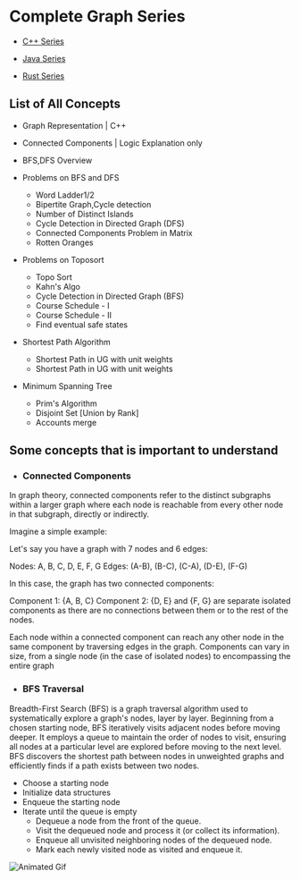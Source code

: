 # Complete Graph Series
- [C++ Series](https://github.com/BibhabenduMukherjee/Graphs/tree/main/graphCppVersion)

- [Java Series](https://github.com/BibhabenduMukherjee/Graphs/tree/main/graphJavaVersion)

- [Rust Series](https://github.com/BibhabenduMukherjee/Graphs/tree/main/graphRustVersion)


## List of All Concepts
- Graph Representation | C++
- Connected Components | Logic Explanation only
- BFS,DFS Overview
- Problems on BFS and DFS 
  - Word Ladder1/2
  - Bipertite Graph,Cycle detection
  - Number of Distinct Islands 
  - Cycle Detection in Directed Graph (DFS)
  - Connected Components Problem in Matrix
  - Rotten Oranges
- Problems on Toposort
  - Topo Sort
  - Kahn's Algo
  - Cycle Detection in Directed Graph (BFS)
  - Course Schedule - I
  - Course Schedule - II
  - Find eventual safe states
- Shortest Path Algorithm 
  - Shortest Path in UG with unit weights
  - Shortest Path in UG with unit weights

- Minimum Spanning Tree 
  - Prim's Algorithm
  - Disjoint Set [Union by Rank]
  - Accounts merge



## Some concepts that is important to understand 
 - ### Connected Components 
  In graph theory, connected components refer to the distinct subgraphs within a larger graph where each node is reachable from every other node in that subgraph, directly or indirectly.

  Imagine a simple example:

  Let's say you have a graph with 7 nodes and 6 edges:

  Nodes: A, B, C, D, E, F, G
  Edges: (A-B), (B-C), (C-A), (D-E), (F-G)

  In this case, the graph has two connected components:

Component 1: {A, B, C}
Component 2: {D, E} and {F, G} are separate isolated components as there are no connections between them or to the rest of the nodes.
 
Each node within a connected component can reach any other node in the same component by traversing edges in the graph. Components can vary in size, from a single node (in the case of isolated nodes) to encompassing the entire graph

- ###  BFS Traversal 

Breadth-First Search (BFS) is a graph traversal algorithm used to systematically explore a graph's nodes, layer by layer. Beginning from a chosen starting node, BFS iteratively visits adjacent nodes before moving deeper. It employs a queue to maintain the order of nodes to visit, ensuring all nodes at a particular level are explored before moving to the next level. BFS discovers the shortest path between nodes in unweighted graphs and efficiently finds if a path exists between two nodes.

   - Choose a starting node
   - Initialize data structures
   - Enqueue the starting node 
   - Iterate until the queue is empty
     - Dequeue a node from the front of the queue.
     - Visit the dequeued node and process it (or collect its information).
     - Enqueue all unvisited neighboring nodes of the dequeued node.
     - Mark each newly visited node as visited and enqueue it.
     
![Animated Gif](https://lh5.googleusercontent.com/JKY4V8OZEs5L68Mh2ZY5ZqiqGkaj8esWnTEUwEdygFQdRFowh7aCWpibaPRqkcR3SHBh2Q4Io856f2fAzM5Ae3nD2uLj7AEU3NnQfZ55E2ni0EzXceoVTJtHzqGlUhQ9-izy5Y0v1DK0xIQ4vUxs9Ds)